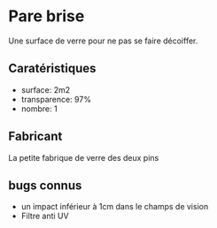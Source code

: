 # Pare brise

Une surface de verre pour ne pas se faire décoiffer.

## Caratéristiques

- surface: 2m2
- transparence: 97%
- nombre: 1

## Fabricant

La petite fabrique de verre des deux pins

## bugs connus

- un impact inférieur à 1cm dans le champs de vision
- Filtre anti UV
